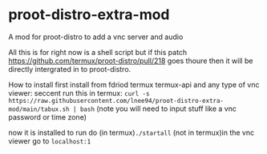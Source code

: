# proot-distro-extra-mod
A mod for proot-distro to add a vnc server and audio

All this is for right now is a shell script but if this patch https://github.com/termux/proot-distro/pull/218 goes thoure
then it will be directly intergrated in to proot-distro.

How to install 
first install from fdriod termux termux-api and any type of vnc viewer:
seccent run this in termux:
`curl -s https://raw.githubusercontent.com/lnee94/proot-distro-extra-mod/main/tabux.sh | bash` (note you will need to input stuff like a vnc password or time zone)


now it is installed
to run do
(in termux)`./startall`
(not in termux)in the vnc viewer go to `localhost:1`
